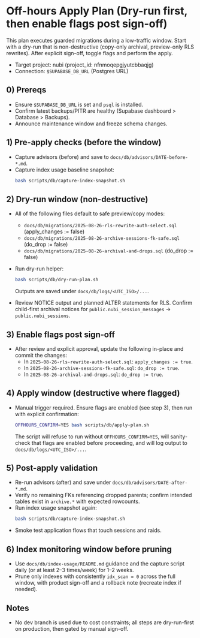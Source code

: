 # Off-hours Apply Plan (Dry-run first, then enable flags post sign-off)

This plan executes guarded migrations during a low-traffic window. Start with a dry-run that is non-destructive (copy-only archival, preview-only RLS rewrites). After explicit sign-off, toggle flags and perform the apply.

- Target project: nubi (project_id: nfnmoqepgjyutcbbaqjg)
- Connection: `$SUPABASE_DB_URL` (Postgres URL)

## 0) Prereqs

- Ensure `$SUPABASE_DB_URL` is set and `psql` is installed.
- Confirm latest backups/PITR are healthy (Supabase dashboard > Database > Backups).
- Announce maintenance window and freeze schema changes.

## 1) Pre-apply checks (before the window)

- Capture advisors (before) and save to `docs/db/advisors/DATE-before-*.md`.
- Capture index usage baseline snapshot:
  ```bash
  bash scripts/db/capture-index-snapshot.sh
  ```

## 2) Dry-run window (non-destructive)

- All of the following files default to safe preview/copy modes:
  - `docs/db/migrations/2025-08-26-rls-rewrite-auth-select.sql` (apply_changes := false)
  - `docs/db/migrations/2025-08-26-archive-sessions-fk-safe.sql` (do_drop := false)
  - `docs/db/migrations/2025-08-26-archival-and-drops.sql` (do_drop := false)

- Run dry-run helper:

  ```bash
  bash scripts/db/dry-run-plan.sh
  ```

  Outputs are saved under `docs/db/logs/<UTC_ISO>/...`.

- Review NOTICE output and planned ALTER statements for RLS. Confirm child-first archival notices for `public.nubi_session_messages` → `public.nubi_sessions`.

## 3) Enable flags post sign-off

- After review and explicit approval, update the following in-place and commit the changes:
  - In `2025-08-26-rls-rewrite-auth-select.sql`: `apply_changes := true`.
  - In `2025-08-26-archive-sessions-fk-safe.sql`: `do_drop := true`.
  - In `2025-08-26-archival-and-drops.sql`: `do_drop := true`.

## 4) Apply window (destructive where flagged)

- Manual trigger required. Ensure flags are enabled (see step 3), then run with explicit confirmation:
  ```bash
  OFFHOURS_CONFIRM=YES bash scripts/db/apply-plan.sh
  ```
  The script will refuse to run without `OFFHOURS_CONFIRM=YES`, will sanity-check that flags are enabled before proceeding, and will log output to `docs/db/logs/<UTC_ISO>/...`.

## 5) Post-apply validation

- Re-run advisors (after) and save under `docs/db/advisors/DATE-after-*.md`.
- Verify no remaining FKs referencing dropped parents; confirm intended tables exist in `archive.*` with expected rowcounts.
- Run index usage snapshot again:
  ```bash
  bash scripts/db/capture-index-snapshot.sh
  ```
- Smoke test application flows that touch sessions and raids.

## 6) Index monitoring window before pruning

- Use `docs/db/index-usage/README.md` guidance and the capture script daily (or at least 2–3 times/week) for 1–2 weeks.
- Prune only indexes with consistently `idx_scan = 0` across the full window, with product sign-off and a rollback note (recreate index if needed).

## Notes

- No dev branch is used due to cost constraints; all steps are dry-run-first on production, then gated by manual sign-off.
